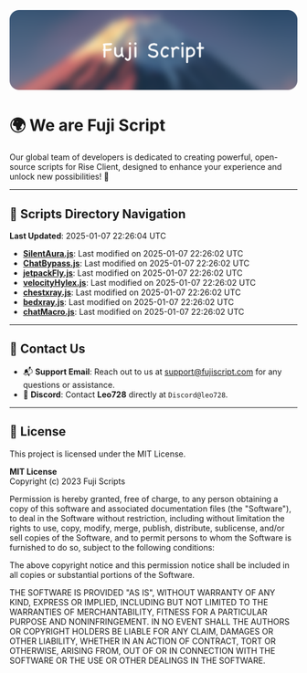 ![Banner](.github/b.webp)

# 🌍 **We are Fuji Script**

Our global team of developers is dedicated to creating powerful, open-source scripts for Rise Client, designed to enhance your experience and unlock new possibilities! 🌟

---
<!-- SCRIPTS_NAVIGATION_START -->
## 📂 **Scripts Directory Navigation**

**Last Updated**: 2025-01-07 22:26:04 UTC

- **[SilentAura.js](scripts/SilentAura.js)**: Last modified on 2025-01-07 22:26:02 UTC
- **[ChatBypass.js](scripts/ChatBypass.js)**: Last modified on 2025-01-07 22:26:02 UTC
- **[jetpackFly.js](scripts/jetpackFly.js)**: Last modified on 2025-01-07 22:26:02 UTC
- **[velocityHylex.js](scripts/velocityHylex.js)**: Last modified on 2025-01-07 22:26:02 UTC
- **[chestxray.js](scripts/chestxray.js)**: Last modified on 2025-01-07 22:26:02 UTC
- **[bedxray.js](scripts/bedxray.js)**: Last modified on 2025-01-07 22:26:02 UTC
- **[chatMacro.js](scripts/chatMacro.js)**: Last modified on 2025-01-07 22:26:02 UTC

<!-- SCRIPTS_NAVIGATION_END -->

---

## 💬 **Contact Us**  
- 📬 **Support Email**: Reach out to us at [support@fujiscript.com](mailto:support@fujiscript.com) for any questions or assistance.  
- 💬 **Discord**: Contact **Leo728** directly at `Discord@leo728`.

---

## 📜 **License**

This project is licensed under the MIT License.  

**MIT License**  
Copyright (c) 2023 Fuji Scripts  

Permission is hereby granted, free of charge, to any person obtaining a copy of this software and associated documentation files (the "Software"), to deal in the Software without restriction, including without limitation the rights to use, copy, modify, merge, publish, distribute, sublicense, and/or sell copies of the Software, and to permit persons to whom the Software is furnished to do so, subject to the following conditions:  

The above copyright notice and this permission notice shall be included in all copies or substantial portions of the Software.  

THE SOFTWARE IS PROVIDED "AS IS", WITHOUT WARRANTY OF ANY KIND, EXPRESS OR IMPLIED, INCLUDING BUT NOT LIMITED TO THE WARRANTIES OF MERCHANTABILITY, FITNESS FOR A PARTICULAR PURPOSE AND NONINFRINGEMENT. IN NO EVENT SHALL THE AUTHORS OR COPYRIGHT HOLDERS BE LIABLE FOR ANY CLAIM, DAMAGES OR OTHER LIABILITY, WHETHER IN AN ACTION OF CONTRACT, TORT OR OTHERWISE, ARISING FROM, OUT OF OR IN CONNECTION WITH THE SOFTWARE OR THE USE OR OTHER DEALINGS IN THE SOFTWARE.  
